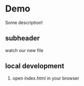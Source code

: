 # Demo

Some description!

## subheader

watch our new file

## local development

1. open index.html in your browser

